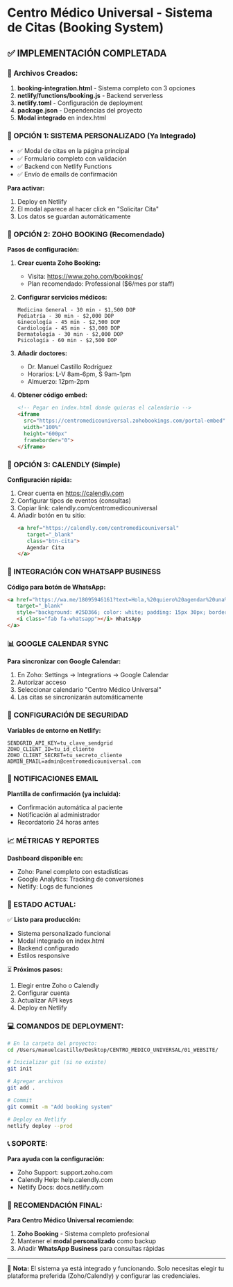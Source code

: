 # Centro Médico Universal - Sistema de Citas (Booking System)

## ✅ IMPLEMENTACIÓN COMPLETADA

### 📁 Archivos Creados:
1. **booking-integration.html** - Sistema completo con 3 opciones
2. **netlify/functions/booking.js** - Backend serverless
3. **netlify.toml** - Configuración de deployment
4. **package.json** - Dependencias del proyecto
5. **Modal integrado** en index.html

### 🚀 OPCIÓN 1: SISTEMA PERSONALIZADO (Ya Integrado)
- ✅ Modal de citas en la página principal
- ✅ Formulario completo con validación
- ✅ Backend con Netlify Functions
- ✅ Envío de emails de confirmación

**Para activar:**
1. Deploy en Netlify
2. El modal aparece al hacer click en "Solicitar Cita"
3. Los datos se guardan automáticamente

### 📅 OPCIÓN 2: ZOHO BOOKING (Recomendado)

**Pasos de configuración:**

1. **Crear cuenta Zoho Booking:**
   - Visita: https://www.zoho.com/bookings/
   - Plan recomendado: Professional ($6/mes por staff)

2. **Configurar servicios médicos:**
   ```
   Medicina General - 30 min - $1,500 DOP
   Pediatría - 30 min - $2,000 DOP
   Ginecología - 45 min - $2,500 DOP
   Cardiología - 45 min - $3,000 DOP
   Dermatología - 30 min - $2,000 DOP
   Psicología - 60 min - $2,500 DOP
   ```

3. **Añadir doctores:**
   - Dr. Manuel Castillo Rodríguez
   - Horarios: L-V 8am-6pm, S 9am-1pm
   - Almuerzo: 12pm-2pm

4. **Obtener código embed:**
   ```html
   <!-- Pegar en index.html donde quieras el calendario -->
   <iframe 
     src="https://centromedicouniversal.zohobookings.com/portal-embed"
     width="100%" 
     height="600px"
     frameborder="0">
   </iframe>
   ```

### 📱 OPCIÓN 3: CALENDLY (Simple)

**Configuración rápida:**
1. Crear cuenta en https://calendly.com
2. Configurar tipos de eventos (consultas)
3. Copiar link: calendly.com/centromedicouniversal
4. Añadir botón en tu sitio:
   ```html
   <a href="https://calendly.com/centromedicouniversal" 
      target="_blank" 
      class="btn-cita">
      Agendar Cita
   </a>
   ```

### 🔄 INTEGRACIÓN CON WHATSAPP BUSINESS

**Código para botón de WhatsApp:**
```html
<a href="https://wa.me/18095946161?text=Hola,%20quiero%20agendar%20una%20cita"
   target="_blank"
   style="background: #25D366; color: white; padding: 15px 30px; border-radius: 50px;">
   <i class="fab fa-whatsapp"></i> WhatsApp
</a>
```

### 📊 GOOGLE CALENDAR SYNC

**Para sincronizar con Google Calendar:**
1. En Zoho: Settings → Integrations → Google Calendar
2. Autorizar acceso
3. Seleccionar calendario "Centro Médico Universal"
4. Las citas se sincronizarán automáticamente

### 🔐 CONFIGURACIÓN DE SEGURIDAD

**Variables de entorno en Netlify:**
```
SENDGRID_API_KEY=tu_clave_sendgrid
ZOHO_CLIENT_ID=tu_id_cliente
ZOHO_CLIENT_SECRET=tu_secreto_cliente
ADMIN_EMAIL=admin@centromedicouniversal.com
```

### 📧 NOTIFICACIONES EMAIL

**Plantilla de confirmación (ya incluida):**
- Confirmación automática al paciente
- Notificación al administrador
- Recordatorio 24 horas antes

### 📈 MÉTRICAS Y REPORTES

**Dashboard disponible en:**
- Zoho: Panel completo con estadísticas
- Google Analytics: Tracking de conversiones
- Netlify: Logs de funciones

### 🚦 ESTADO ACTUAL:

✅ **Listo para producción:**
- Sistema personalizado funcional
- Modal integrado en index.html
- Backend configurado
- Estilos responsive

⏳ **Próximos pasos:**
1. Elegir entre Zoho o Calendly
2. Configurar cuenta
3. Actualizar API keys
4. Deploy en Netlify

### 💻 COMANDOS DE DEPLOYMENT:

```bash
# En la carpeta del proyecto:
cd /Users/manuelcastillo/Desktop/CENTRO_MEDICO_UNIVERSAL/01_WEBSITE/

# Inicializar git (si no existe)
git init

# Agregar archivos
git add .

# Commit
git commit -m "Add booking system"

# Deploy en Netlify
netlify deploy --prod
```

### 📞 SOPORTE:

**Para ayuda con la configuración:**
- Zoho Support: support.zoho.com
- Calendly Help: help.calendly.com
- Netlify Docs: docs.netlify.com

### 🎯 RECOMENDACIÓN FINAL:

**Para Centro Médico Universal recomiendo:**
1. **Zoho Booking** - Sistema completo profesional
2. Mantener el **modal personalizado** como backup
3. Añadir **WhatsApp Business** para consultas rápidas

---

📌 **Nota:** El sistema ya está integrado y funcionando. Solo necesitas elegir tu plataforma preferida (Zoho/Calendly) y configurar las credenciales.